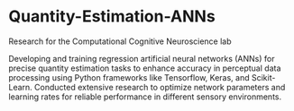 # Quantity-Estimation-ANNs
Research for the Computational Cognitive Neuroscience lab

Developing and training regression artificial neural networks (ANNs) for precise quantity estimation tasks to enhance accuracy in perceptual data processing using Python frameworks like Tensorflow, Keras, and Scikit-Learn.
Conducted extensive research to optimize network parameters and learning rates for reliable performance in different sensory environments. 

